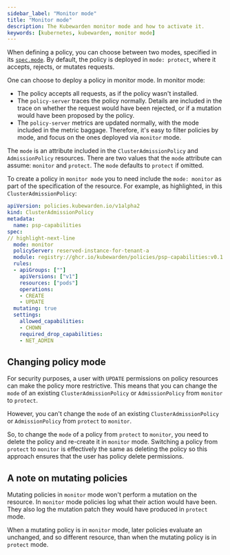 ```yaml
---
sidebar_label: "Monitor mode"
title: "Monitor mode"
description: The Kubewarden monitor mode and how to activate it.
keywords: [kubernetes, kubewarden, monitor mode]
---
```


When defining a policy,
you can choose between two modes,
specified in its [`spec.mode`](CRDs#admissionpolicyspec).
By default, the policy is deployed in `mode: protect`,
where it accepts, rejects, or mutates requests.

One can choose to deploy a policy in monitor mode. In monitor mode:

- The policy accepts all requests, as if the policy wasn't installed.
- The `policy-server` traces the policy normally.
Details are included in the trace on whether the request would have been rejected,
or if a mutation would have been proposed by the policy.
- The `policy-server` metrics are updated normally, with the mode included in the metric baggage.
Therefore, it's easy to filter policies by mode, and focus on the ones deployed via `monitor` mode.

The `mode` is an attribute included in the `ClusterAdmissionPolicy` and `AdmissionPolicy` resources.
There are two values that the `mode` attribute can assume: `monitor` and `protect`.
The `mode` defaults to `protect` if omitted.

To create a policy in `monitor mode` you to need include the `mode: monitor` as part of the specification of the resource.
For example, as highlighted, in this `ClusterAdmissionPolicy`:

```yaml
apiVersion: policies.kubewarden.io/v1alpha2
kind: ClusterAdmissionPolicy
metadata:
  name: psp-capabilities
spec:
// highlight-next-line
  mode: monitor
  policyServer: reserved-instance-for-tenant-a
  module: registry://ghcr.io/kubewarden/policies/psp-capabilities:v0.1.3
  rules:
  - apiGroups: [""]
    apiVersions: ["v1"]
    resources: ["pods"]
    operations:
    - CREATE
    - UPDATE
  mutating: true
  settings:
    allowed_capabilities:
    - CHOWN
    required_drop_capabilities:
    - NET_ADMIN
```

## Changing policy mode

For security purposes, a user with `UPDATE` permissions on policy resources can make the policy more restrictive.
This means that you can change the `mode` of an existing `ClusterAdmissionPolicy` or `AdmissionPolicy` from `monitor` to `protect`.

However, you can't change the `mode` of an existing `ClusterAdmissionPolicy` or `AdmissionPolicy` from `protect` to `monitor`.

So, to change the `mode` of a policy from `protect` to `monitor`,
you need to delete the policy and re-create it in `monitor` mode.
Switching a policy from `protect` to `monitor` is effectively the same as deleting the policy so this approach ensures that the user has policy delete permissions.

## A note on mutating policies

Mutating policies in `monitor` mode won't perform a mutation on the resource.
In `monitor` mode policies log what their action would have been.
They also log the mutation patch they would have produced in `protect` mode.

When a mutating policy is in `monitor` mode, later policies evaluate an unchanged, and so different resource, than when the mutating policy is in `protect` mode.
